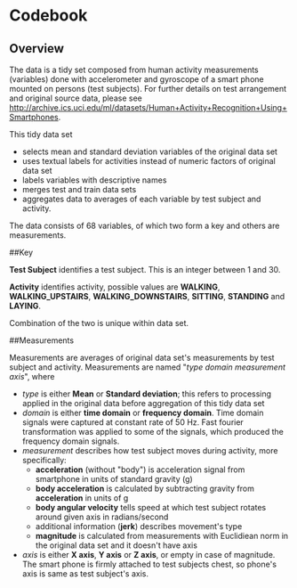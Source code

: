 Codebook
========

## Overview

The data is a tidy set composed from human activity measurements (variables) done with accelerometer and gyroscope of a smart phone mounted on persons (test subjects). For further details on test arrangement and original source data, please see http://archive.ics.uci.edu/ml/datasets/Human+Activity+Recognition+Using+Smartphones. 

This tidy data set
* selects mean and standard deviation variables of the original data set
* uses textual labels for activities instead of numeric factors of original data set
* labels variables with descriptive names
* merges test and train data sets
* aggregates data to averages of each variable by test subject and activity.

The data consists of 68 variables, of which two form a key and others are measurements.

##Key

**Test Subject** identifies a test subject. This is an integer between 1 and 30.

**Activity** identifies activity, possible values are **WALKING**, **WALKING_UPSTAIRS**, **WALKING_DOWNSTAIRS**, **SITTING**, **STANDING** and **LAYING**.

Combination of the two is unique within data set.

##Measurements

Measurements are averages of original data set's measurements by test subject and activity. Measurements are named "*type* *domain* *measurement* *axis*", where
* *type* is either **Mean** or **Standard deviation**; this refers to processing applied in the original data before aggregation of this tidy data set
* *domain* is either **time domain** or **frequency domain**. Time domain signals were captured at constant rate of 50 Hz. Fast fourier transformation was applied to some of the signals, which produced the frequency domain signals.
* *measurement* describes how test subject moves during activity, more specifically:
  * **acceleration** (without "body") is acceleration signal from smartphone in units of standard gravity (g)
  * **body acceleration** is calculated by subtracting gravity from **acceleration** in units of g
  * **body angular velocity** tells speed at which test subject rotates around given axis in radians/second
  * additional information (**jerk**) describes movement's type
  * **magnitude** is calculated from measurements with Euclidiean norm in the original data set and it doesn't have axis
* *axis* is either **X axis**, **Y axis** or **Z axis**, or empty in case of magnitude. The smart phone is firmly attached to test subjects chest, so phone's axis is same as test subject's axis.
